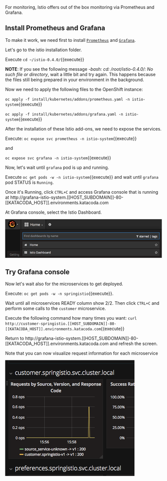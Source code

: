 For monitoring, Istio offers out of the box monitoring via Prometheus and Grafana.

## Install Prometheus and Grafana

To make it work, we need first to install [`Prometheus`](https://prometheus.io/) and [`Grafana`](https://grafana.com/). 

Let's go to the istio installation folder.

Execute `cd ~/istio-0.4.0/`{{execute}}

**NOTE**: If you see the following message *-bash: cd: /root/istio-0.4.0/: No such file or directory*, wait a little bit and try again. This happens because the files still being prepared in your environment in the background.

Now we need to apply the following files to the OpenShift instance:

`oc apply -f install/kubernetes/addons/prometheus.yaml -n istio-system`{{execute}}

`oc apply -f install/kubernetes/addons/grafana.yaml -n istio-system`{{execute}}

After the installation of these Istio add-ons, we need to expose the services.

Execute: `oc expose svc prometheus -n istio-system`{{execute}}

and 

`oc expose svc grafana -n istio-system`{{execute}}

Now, let's wait until `grafana` pod is up and running.

Execute `oc get pods -w -n istio-system`{{execute}} and wait until `grafana` pod STATUS is `Running`.

Once it's Running, click `CTRL+C` and access Grafana console that is running at http://grafana-istio-system.[[HOST_SUBDOMAIN]]-80-[[KATACODA_HOST]].environments.katacoda.com

At Grafana console, select the Istio Dashboard.

![](../../assets/monitoring/grafana.png)

## Try Grafana console

Now let's wait also for the microservices to get deployed.

Execute: `oc get pods -w -n springistio`{{execute}}.

Wait until all microservices READY column show 2/2. Then click `CTRL+C` and perform some calls to the `customer` microservice.

Execute the following command how many times you want: `curl http://customer-springistio.[[HOST_SUBDOMAIN]]-80-[[KATACODA_HOST]].environments.katacoda.com`{{execute}}

Return to http://grafana-istio-system.[[HOST_SUBDOMAIN]]-80-[[KATACODA_HOST]].environments.katacoda.com and refresh the screen.

Note that you can now visualize request information for each microservice

![](../../assets/monitoring/grafana-services.png)

